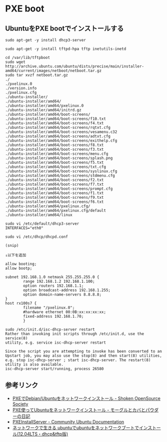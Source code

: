 # PXE boot

## UbuntuをPXE bootでインストールする

```
sudo apt-get -y install dhcp3-server
```

```
sudo apt-get -y install tftpd-hpa tftp inetutils-inetd
```

```
cd /var/lib/tftpboot
sudo wget http://archive.ubuntu.com/ubuntu/dists/precise/main/installer-amd64/current/images/netboot/netboot.tar.gz
sudo tar xvzf netboot.tar.gz
./
./pxelinux.0
./version.info
./pxelinux.cfg
./ubuntu-installer/
./ubuntu-installer/amd64/
./ubuntu-installer/amd64/pxelinux.0
./ubuntu-installer/amd64/initrd.gz
./ubuntu-installer/amd64/boot-screens/
./ubuntu-installer/amd64/boot-screens/f10.txt
./ubuntu-installer/amd64/boot-screens/f4.txt
./ubuntu-installer/amd64/boot-screens/rqtxt.cfg
./ubuntu-installer/amd64/boot-screens/vesamenu.c32
./ubuntu-installer/amd64/boot-screens/adtxt.cfg
./ubuntu-installer/amd64/boot-screens/exithelp.cfg
./ubuntu-installer/amd64/boot-screens/f8.txt
./ubuntu-installer/amd64/boot-screens/f3.txt
./ubuntu-installer/amd64/boot-screens/menu.cfg
./ubuntu-installer/amd64/boot-screens/splash.png
./ubuntu-installer/amd64/boot-screens/f5.txt
./ubuntu-installer/amd64/boot-screens/txt.cfg
./ubuntu-installer/amd64/boot-screens/syslinux.cfg
./ubuntu-installer/amd64/boot-screens/stdmenu.cfg
./ubuntu-installer/amd64/boot-screens/f2.txt
./ubuntu-installer/amd64/boot-screens/f7.txt
./ubuntu-installer/amd64/boot-screens/prompt.cfg
./ubuntu-installer/amd64/boot-screens/f1.txt
./ubuntu-installer/amd64/boot-screens/f9.txt
./ubuntu-installer/amd64/boot-screens/f6.txt
./ubuntu-installer/amd64/pxelinux.cfg/
./ubuntu-installer/amd64/pxelinux.cfg/default
./ubuntu-installer/amd64/linux

```

```
sudo vi /etc/default/dhcp3-server
INTERFACES="eth0"
```

```
sudo vi /etc/dhcp/dhcpd.conf

(snip)

↓以下を追加

allow booting;
allow bootp;

subnet 192.168.1.0 netmask 255.255.255.0 {
        range 192.168.1.2 192.168.1.100;
        option routers 192.168.1.1;
        option broadcast-address 192.168.1.255;
        option domain-name-servers 8.8.8.8;
}
host rx100s7 {
        filename "/pxelinux.0";
        #hardware ethernet 00:0B:xx:xx:xx:xx;
        fixed-address 192.168.1.70;
        }
```

```
sudo /etc/init.d/isc-dhcp-server restart
Rather than invoking init scripts through /etc/init.d, use the service(8)
utility, e.g. service isc-dhcp-server restart

Since the script you are attempting to invoke has been converted to an
Upstart job, you may also use the stop(8) and then start(8) utilities,
e.g. stop isc-dhcp-server ; start isc-dhcp-server. The restart(8) utility is also available.
isc-dhcp-server start/running, process 26580

```

## 参考リンク

- [PXEでDebian/Ubuntuをネットワークインストール - Shoken OpenSource Society](http://shoken.hatenablog.com/entry/20080306/p1)
- [PXE使ってUbuntuをネットワークインストール - モーグルとカバとパウダーの日記](http://d.hatena.ne.jp/stealthinu/20110726/p1)
- [PXEInstallServer - Community Ubuntu Documentation](https://help.ubuntu.com/community/PXEInstallServer)
- [ネットワークで生きる ubuntuでubuntuをネットワークブートでインストール(12.04LTS・dhcp&tftp版)](http://hukuroufc2.blog.fc2.com/blog-entry-52.html)

